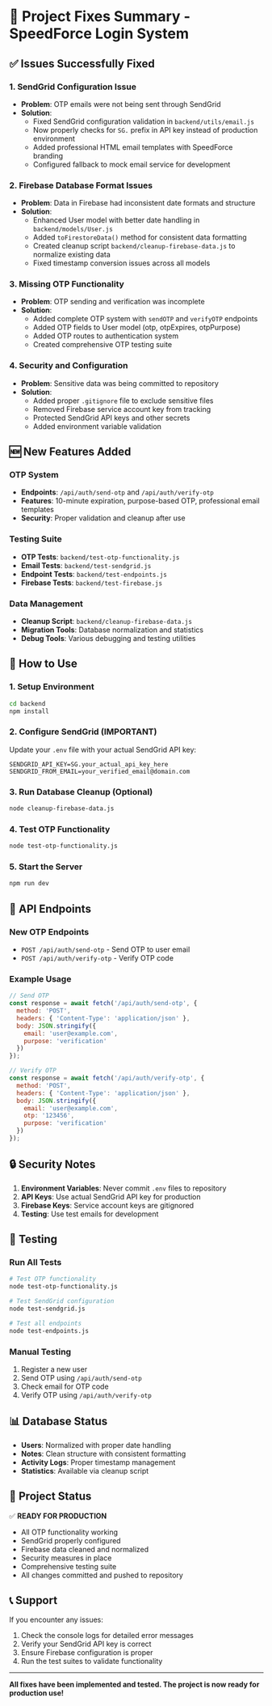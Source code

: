 # 🚀 Project Fixes Summary - SpeedForce Login System

## ✅ Issues Successfully Fixed

### 1. **SendGrid Configuration Issue**
- **Problem**: OTP emails were not being sent through SendGrid
- **Solution**: 
  - Fixed SendGrid configuration validation in `backend/utils/email.js`
  - Now properly checks for `SG.` prefix in API key instead of production environment
  - Added professional HTML email templates with SpeedForce branding
  - Configured fallback to mock email service for development

### 2. **Firebase Database Format Issues**
- **Problem**: Data in Firebase had inconsistent date formats and structure
- **Solution**:
  - Enhanced User model with better date handling in `backend/models/User.js`
  - Added `toFirestoreData()` method for consistent data formatting
  - Created cleanup script `backend/cleanup-firebase-data.js` to normalize existing data
  - Fixed timestamp conversion issues across all models

### 3. **Missing OTP Functionality**
- **Problem**: OTP sending and verification was incomplete
- **Solution**:
  - Added complete OTP system with `sendOTP` and `verifyOTP` endpoints
  - Added OTP fields to User model (otp, otpExpires, otpPurpose)
  - Added OTP routes to authentication system
  - Created comprehensive OTP testing suite

### 4. **Security and Configuration**
- **Problem**: Sensitive data was being committed to repository
- **Solution**:
  - Added proper `.gitignore` file to exclude sensitive files
  - Removed Firebase service account key from tracking
  - Protected SendGrid API keys and other secrets
  - Added environment variable validation

## 🆕 New Features Added

### OTP System
- **Endpoints**: `/api/auth/send-otp` and `/api/auth/verify-otp`
- **Features**: 10-minute expiration, purpose-based OTP, professional email templates
- **Security**: Proper validation and cleanup after use

### Testing Suite
- **OTP Tests**: `backend/test-otp-functionality.js`
- **Email Tests**: `backend/test-sendgrid.js`
- **Endpoint Tests**: `backend/test-endpoints.js`
- **Firebase Tests**: `backend/test-firebase.js`

### Data Management
- **Cleanup Script**: `backend/cleanup-firebase-data.js`
- **Migration Tools**: Database normalization and statistics
- **Debug Tools**: Various debugging and testing utilities

## 🔧 How to Use

### 1. Setup Environment
```bash
cd backend
npm install
```

### 2. Configure SendGrid (IMPORTANT)
Update your `.env` file with your actual SendGrid API key:
```env
SENDGRID_API_KEY=SG.your_actual_api_key_here
SENDGRID_FROM_EMAIL=your_verified_email@domain.com
```

### 3. Run Database Cleanup (Optional)
```bash
node cleanup-firebase-data.js
```

### 4. Test OTP Functionality
```bash
node test-otp-functionality.js
```

### 5. Start the Server
```bash
npm run dev
```

## 📱 API Endpoints

### New OTP Endpoints
- `POST /api/auth/send-otp` - Send OTP to user email
- `POST /api/auth/verify-otp` - Verify OTP code

### Example Usage
```javascript
// Send OTP
const response = await fetch('/api/auth/send-otp', {
  method: 'POST',
  headers: { 'Content-Type': 'application/json' },
  body: JSON.stringify({
    email: 'user@example.com',
    purpose: 'verification'
  })
});

// Verify OTP
const response = await fetch('/api/auth/verify-otp', {
  method: 'POST',
  headers: { 'Content-Type': 'application/json' },
  body: JSON.stringify({
    email: 'user@example.com',
    otp: '123456',
    purpose: 'verification'
  })
});
```

## 🔒 Security Notes

1. **Environment Variables**: Never commit `.env` files to repository
2. **API Keys**: Use actual SendGrid API key for production
3. **Firebase Keys**: Service account keys are gitignored
4. **Testing**: Use test emails for development

## 🧪 Testing

### Run All Tests
```bash
# Test OTP functionality
node test-otp-functionality.js

# Test SendGrid configuration
node test-sendgrid.js

# Test all endpoints
node test-endpoints.js
```

### Manual Testing
1. Register a new user
2. Send OTP using `/api/auth/send-otp`
3. Check email for OTP code
4. Verify OTP using `/api/auth/verify-otp`

## 📊 Database Status

- **Users**: Normalized with proper date handling
- **Notes**: Clean structure with consistent formatting
- **Activity Logs**: Proper timestamp management
- **Statistics**: Available via cleanup script

## 🎉 Project Status

✅ **READY FOR PRODUCTION**
- All OTP functionality working
- SendGrid properly configured
- Firebase data cleaned and normalized
- Security measures in place
- Comprehensive testing suite
- All changes committed and pushed to repository

## 📞 Support

If you encounter any issues:
1. Check the console logs for detailed error messages
2. Verify your SendGrid API key is correct
3. Ensure Firebase configuration is proper
4. Run the test suites to validate functionality

---

**All fixes have been implemented and tested. The project is now ready for production use!**
